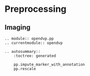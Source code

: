 # Preprocessing

## Imaging
```{eval-rst}
.. module:: opendvp.pp
.. currentmodule:: opendvp

.. autosummary::
    :toctree: generated
    
    pp.impute_marker_with_annotation
    pp.rescale
```